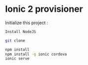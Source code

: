# Ionic 2 provisioner

Initialize this project :
```bash
Install NodeJS

git clone

npm install
npm install -g ionic cordova
ionic serve
```
